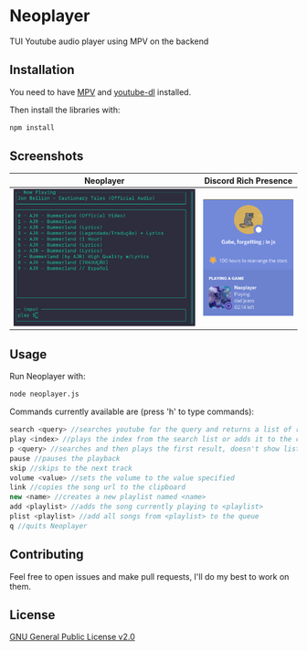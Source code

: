 # Neoplayer

TUI Youtube audio player using MPV on the backend

## Installation

You need to have [MPV](https://mpv.io/) and [youtube-dl](https://youtube-dl.org/) installed.

Then install the libraries with:
```bash
npm install
```

## Screenshots

Neoplayer             |  Discord Rich Presence
:-------------------------:|:-------------------------:
![Neoplayer](screenshots/neoplayer.png)  |  ![Discord Rich Presence](screenshots/discord.png)

## Usage

Run Neoplayer with:
```bash
node neoplayer.js
```

Commands currently available are (press 'h' to type commands):
```javascript
search <query> //searches youtube for the query and returns a list of results with indexes
play <index> //plays the index from the search list or adds it to the currently playing queue
p <query> //searches and then plays the first result, doesn't show list of results
pause //pauses the playback
skip //skips to the next track
volume <value> //sets the volume to the value specified
link //copies the song url to the clipboard
new <name> //creates a new playlist named <name>
add <playlist> //adds the song currently playing to <playlist>
plist <playlist> //add all songs from <playlist> to the queue
q //quits Neoplayer
```
## Contributing
Feel free to open issues and make pull requests, I'll do my best to work on them.

## License
[GNU General Public License v2.0](LICENSE)
